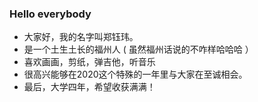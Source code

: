 ### Hello everybody
- 大家好，我的名字叫郑钰玮。
- 是一个土生土长的福州人 ( 虽然福州话说的不咋样哈哈哈 ）
- 喜欢画画，剪纸，弹吉他，听音乐
- 很高兴能够在2020这个特殊的一年里与大家在至诚相会。
- 最后，大学四年，希望收获满满！
